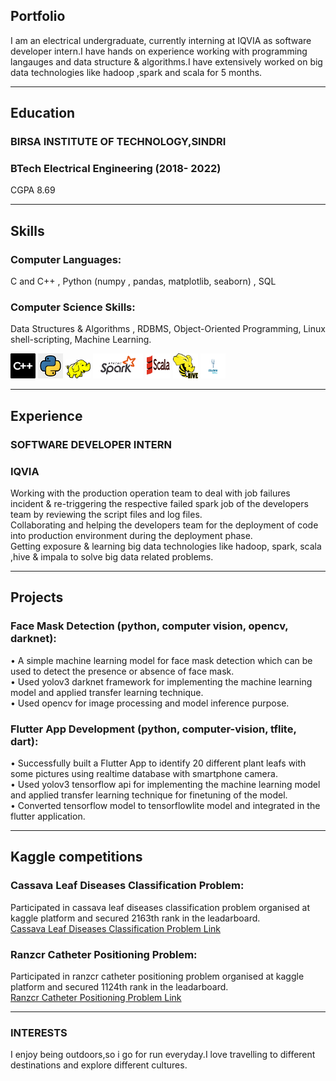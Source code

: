 ## Portfolio

I am an electrical undergraduate, currently interning at IQVIA as software developer intern.I have hands on experience working with programming langauges and data structure & algorithms.I have extensively worked on big data technologies like hadoop ,spark and scala for 5 months.

---
## Education

### **BIRSA INSTITUTE OF TECHNOLOGY,SINDRI**
### BTech Electrical Engineering (2018- 2022)
CGPA 8.69

---
## Skills
### **Computer Languages:**
C and C++ , Python (numpy , pandas, matplotlib, seaborn) , SQL

### **Computer Science Skills:**
Data Structures & Algorithms , RDBMS, Object-Oriented Programming, Linux shell-scripting, Machine Learning.

<p align='left'>
   <img src= "c++.png" alt="html" width="40" height="40">
   <img src="python_logo.jpg" alt="css" width="40" height="40">
   <img src="hadoop_logo.png" height='30' width='auto' alt="js">
   <img src="spark_logo.png" alt="react" width="auto" height="40"/>
   <img src="scala_logo.png" alt="angular" width="40" height="40"/>
   <img src="hive_logo.png" alt="angular" width="40" height="40"/>
   <img src="impala_logo.png" alt="angular" width="40" height="40"/>
  
</p>

---

## Experience

### **SOFTWARE DEVELOPER INTERN**
### IQVIA

Working with the production operation team to deal with job failures incident & re-triggering the respective failed spark job of the developers team by reviewing the script files and log files.<br />Collaborating and helping the developers team for the deployment of code into production environment during the deployment phase.<br />Getting exposure & learning big data technologies like hadoop, spark, scala ,hive & impala  to solve big data related problems.

---

## Projects

### **Face Mask Detection (python, computer vision, opencv, darknet):**

• A simple machine learning model for face mask detection which can be used to detect the presence or absence of face mask.<br />
• Used yolov3 darknet framework for implementing the machine learning model and applied transfer learning technique.<br />
• Used opencv for image processing and model inference purpose.

### **Flutter App Development (python, computer-vision, tflite, dart):**
• Successfully built a Flutter App to identify 20 different plant leafs with some pictures using realtime database with smartphone camera.<br />
• Used yolov3 tensorflow api for implementing the machine learning model and applied transfer learning technique for finetuning of the model.<br />
• Converted tensorflow model to tensorflowlite model and integrated in the flutter application.

---

## Kaggle competitions 

### **Cassava Leaf Diseases Classification Problem:**
Participated in cassava leaf diseases classification problem organised at kaggle platform and secured 2163th rank in the leadarboard.<br />
[Cassava Leaf Diseases Classification Problem Link](https://www.kaggle.com/c/cassava-leaf-disease-classification)
### **Ranzcr Catheter Positioning Problem:**
Participated in ranzcr catheter positioning problem organised at kaggle platform and secured 1124th rank in the leadarboard.<br />
[Ranzcr Catheter Positioning Problem Link](https://www.kaggle.com/c/ranzcr-clip-catheter-line-classification)

---
### INTERESTS

I enjoy being outdoors,so i go for run everyday.I love travelling to different destinations and explore different cultures. 
